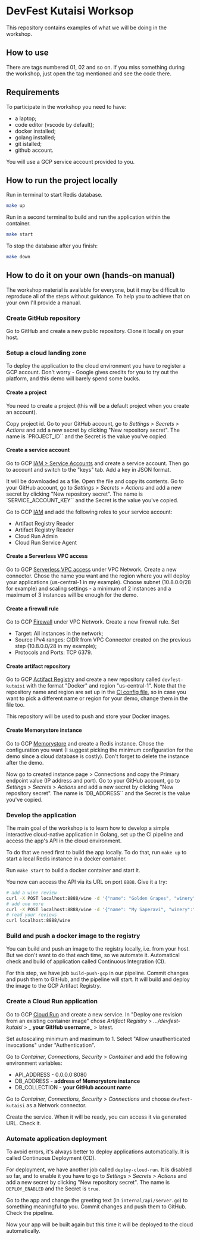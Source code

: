# DevFest Kutaisi Worksop

This repository contains examples of what we will be doing in the workshop.

## How to use

There are tags numbered 01, 02 and so on. If you miss something during the workshop, just open the tag mentioned and see the code there.

## Requirements

To participate in the workshop you need to have:

- a laptop;
- code editor (vscode by default);
- docker installed;
- golang installed;
- git istalled;
- github account.

You will use a GCP service account provided to you.

## How to run the project locally

Run in terminal to start Redis database.

```bash
make up
```

Run in a second terminal to build and run the application within the container.

```bash
make start
```

To stop the database after you finish:

```bash
make down
```

## How to do it on your own (hands-on manual)

The workshop material is available for everyone, but it may be difficult to reproduce all of the steps without guidance. To help you to achieve that on your own I'll provide a manual.

### Create GitHub repository

Go to GitHub and create a new public repository. Clone it locally on your host.

### Setup a cloud landing zone

To deploy the application to the cloud environment you have to register a GCP account. Don't worry - Google gives credits for you to try out the platform, and this demo will barely spend some bucks.

#### Create a project

You need to create a project (this will be a default project when you create an account).

Copy project id. Go to your GitHub account, go to _Settings_ > _Secrets_ > _Actions_ and add a new secret by clicking "New repository secret". The name is `PROJECT_ID`` and the Secret is the value you've copied.

#### Create a service account

Go to GCP [IAM > Service Accounts](https://console.cloud.google.com/iam-admin/serviceaccounts) and create a service account. Then go to account and switch to the "keys" tab. Add a key in JSON format.

It will be downloaded as a file. Open the file and copy its contents. Go to your GitHub account, go to _Settings_ > _Secrets_ > _Actions_ and add a new secret by clicking "New repository secret". The name is `SERVICE_ACCOUNT_KEY`` and the Secret is the value you've copied.

Go to GCP [IAM](https://console.cloud.google.com/iam-admin/) and add the following roles to your service account:

- Artifact Registry Reader
- Artifact Registry Reader
- Cloud Run Admin
- Cloud Run Service Agent

#### Create a Serverless VPC access

Go to GCP [Serverless VPC access](https://console.cloud.google.com/networking/connectors) under VPC Network. Create a new connector. Chose the name you want and the region where you will deploy your applications (us-central-1 in my example). Choose subnet (10.8.0.0/28 for example) and scaling settings - a minimum of 2 instances and a maximum of 3 instances will be enough for the demo.

#### Create a firewall rule

Go to GCP [Firewall](https://console.cloud.google.com/networking/firewalls) under VPC Network. Create a new firewall rule. Set

- Target: All instances in the network;
- Source IPv4 ranges: CIDR from VPC Connector created on the previous step (10.8.0.0/28 in my example);
- Protocols and Ports: TCP 6379.

#### Create artifact repository

Go to GCP [Actifact Registry](https://console.cloud.google.com/artifacts) and create a new repository called `devfest-kutaisi` with the format "Docker" and region "us-central-1". Note that the repository name and region are set up in the [CI config file](/.github/workflows/gcp.yaml), so in case you want to pick a different name or region for your demo, change them in the file too.

This repository will be used to push and store your Docker images.

#### Create Memorystore instance

Go to GCP [Memorystore](https://console.cloud.google.com/memorystore) and create a Redis instance. Chose the configuration you want (I suggest picking the minimum configuration for the demo since a cloud database is costly). Don't forget to delete the instance after the demo.

Now go to created instance page > Connections and copy the Primary endpoint value (IP address and port). Go to your GitHub account, go to _Settings_ > _Secrets_ > _Actions_ and add a new secret by clicking "New repository secret". The name is `DB_ADDRESS`` and the Secret is the value you've copied.

### Develop the application

The main goal of the workshop is to learn how to develop a simple interactive cloud-native application in Golang, set up the CI pipeline and access the app's API in the cloud environment.

To do that we need first to build the app locally. To do that, run `make up` to start a local Redis instance in a docker container.

Run `make start` to build a docker container and start it.

You now can access the API via its URL on port `8888`. Give it a try:

```bash
# add a wine review
curl -X POST localhost:8888/wine -d '{"name": "Golden Grapes", "winery":"old wine", "vintage":2020, "review":"simple but pleasant"}'
# add one more
curl -X POST localhost:8888/wine -d '{"name": "My Saperavi", "winery":"good year", "vintage":2012, "review":"pretty good one"}'
# read your reviews
curl localhost:8888/wine
```

### Build and push a docker image to the registry

You can build and push an image to the registry locally, i.e. from your host. But we don't want to do that each time, so we automate it. Automatical check and build of application called Continuous Integration (CI).

For this step, we have job `build-push-gcp` in our pipeline. Commit changes and push them to GitHub, and the pipeline will start. It will build and deploy the image to the GCP Artifact Registry.

### Create a Cloud Run application

Go to GCP [Cloud Run](https://console.cloud.google.com/run) and create a new service. In "Deploy one revision from an existing container image" chose _Artifact Registry_ > _.../devfest-kutaisi_ > _ **your GitHub username**_ > latest.

Set autoscaling minimum and maximum to 1. Select "Allow unauthenticated invocations" under "Authentication".

Go to _Container, Connections, Security_ > _Container_ and add the following environment variables:

- API_ADDRESS - 0.0.0.0:8080
- DB_ADDRESS - **address of Memorystore instance**
- DB_COLLECTION - **your GitHub account name**

Go to _Container, Connections, Security_ > _Connections_ and choose `devfest-kutaisi` as a Network connector.

Create the service. When it will be ready, you can access it via generated URL. Check it.

### Automate application deployment

To avoid errors, it's always better to deploy applications automatically. It is called Continuous Deployment (CD).

For deployment, we have another job called `deploy-cloud-run`. It is disabled so far, and to enable it you have to go to _Settings_ > _Secrets_ > _Actions_ and add a new secret by clicking "New repository secret". The name is `DEPLOY_ENABLED` and the Secret is `true`.

Go to the app and change the greeting text (in `internal/api/server.go`) to something meaningful to you.
Commit changes and push them to GitHub. Check the pipeline.

Now your app will be built again but this time it will be deployed to the cloud automatically.
